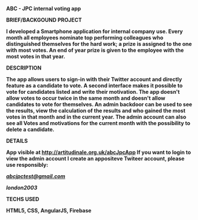 <b>ABC - JPC internal voting app

<b>BRIEF/BACKGOUND PROJECT</b>

I developed a Smartphone application for internal company use. 
Every month all employees nominate top performing colleagues who distinguished themselves for the hard work; a prize is assigned to the one with most votes. 
An end of year prize is given to the employee with the most votes in that year. 

<b>DESCRIPTION</b>

The app allows users to sign-in with their Twitter account and directly feature as a candidate to vote. A second interface makes it possible to vote for candidates listed and write their motivation. The app doesn't allow votes to occur twice in the same month and doesn't allow candidates to vote for themselves. 
An admin backdoor can be used to see the results, view the calculation of the results and who gained the most votes in that month and in the current year. 
The admin account can also see all Votes and motivations for the current month with the possibility to delete a candidate.

<b>DETAILS</b>

App visible at http://artitudinale.org.uk/abcJpcApp
If you want to login to view the admin account I create an appositeve Twiteer account, please use responsibly:

<i>abcjpctest@gmail.com</i>

<i>london2003</i>

<b>TECHS USED</b>

HTML5, CSS, AngularJS, Firebase

